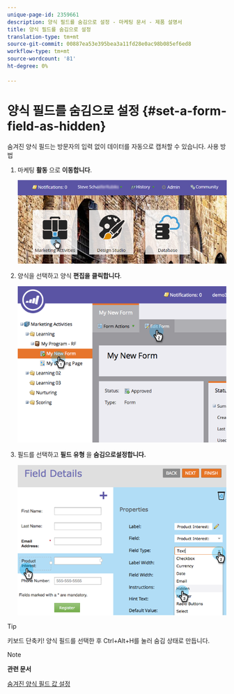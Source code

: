 ```yaml
---
unique-page-id: 2359661
description: 양식 필드를 숨김으로 설정 - 마케팅 문서 - 제품 설명서
title: 양식 필드를 숨김으로 설정
translation-type: tm+mt
source-git-commit: 00887ea53e395bea3a11fd28e0ac98b085ef6ed8
workflow-type: tm+mt
source-wordcount: '81'
ht-degree: 0%

---
```



# 양식 필드를 숨김으로 설정 {#set-a-form-field-as-hidden}

숨겨진 양식 필드는 방문자의 입력 없이 데이터를 자동으로 캡처할 수 있습니다. 사용 방법

1. 마케팅 **활동** 으로 **이동합니다**.

   ![](assets/login-marketing-activities-3.png)

1. 양식을 선택하고 양식 **편집을** **클릭합니다**.

   ![](assets/image2014-9-15-12-3a58-3a47.png)

1. 필드를 선택하고 **필드** **유형** 을 **숨김으로설정합니다.**

   ![](assets/image2014-9-15-12-3a58-3a56.png)

>[!TIP]
>
>키보드 단축키! 양식 필드를 선택한 후 Ctrl+Alt+H를 눌러 숨김 상태로 만듭니다.

>[!NOTE]
>
>**관련 문서**
>
>[숨겨진 양식 필드 값 설정](set-a-hidden-form-field-value.md)

